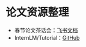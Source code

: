 # 论文资源整理

- 春节论文茶话会：[飞书文档](https://larkcommunity.feishu.cn/wiki/OTqtwnXfSiZKK2kY6Szc3BTdnzc)
- InternLM/Tutorial：[GitHub](https://github.com/InternLM/Tutorial)
